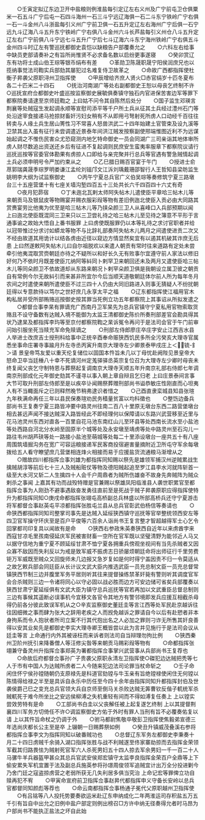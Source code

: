<!-- { "loadSidebar": true } -->
　　○壬寅定拟辽东边卫开中盐粮则例淮盐每引定辽左右义州及广宁前屯卫仓俱粟米一石五斗广宁后屯一石四斗海州一石三斗宁远辽海俱一石二斗东宁铁岭广宁右俱一石一斗金州八斗浙盐每引义州广宁前卫俱一石五升定辽左右海州广宁后俱一石宁远九斗辽海八斗五升东宁铁岭广宁右俱八斗金州六斗长芦盐每引义州仓八斗五升定辽左右广宁前俱八斗宁远七斗五升广宁后七斗辽海六斗东宁海州铁岭广宁右俱五斗金州四斗时辽左有警巡抚都御史袁恺以缺粮告户部覆奏允之
　　○六科左右给事中缺员吏部请奏补之有旨所尚惟贤不必求备名数以启纷更事遂寝
　　○癸卯赏辽东有功将士成山伯王琮等银币绢布有差
　　○革勋卫陈晟职晟宁阳侯润庶兄也以揽纳事觉法司鞫实兵部劾其屡犯过名难复侍卫故革之
　　○命故广西都指挥使杜衡子昇袭父原职浔州卫指挥使
　　○甲辰增给齐庶人贤火□赤官绢岁十匹冬夏布各二十匹米二十四石
　　○抚治河南湖广等处右副都御史王恕以母丧乞终制不许○巡抚宣府佥都御史叶盛巡按监察御史展毓俱奏镇守独石内官进保苦害边军等罪下都察院奏请逮至京师廷鞫之  上曰姑不问令其自陈然后处分
　　○国子监生邓瑛言荆襄等处贼寇生发起调永顺等宣慰司添平等千户所土兵从征其土兵经过澧州石门等处沿途宰食接递马抢掠财畜奸污妇女稍有不从即用弓弩射死所虏人口动经千百往往转卖与人缘土兵生居山箐性习不常喜人怒兽洪武二十四年始建土官管束及设九溪等卫禁其出入虽有征行未尝调遣近景泰年间洪江贼发按察副使邢端惟图近利不为远谋始起调之不惟伤民害众尤恐窥测内地乞特命御史一员会同湖广三司亲诣其地体审所虏人财尽数追出资送还乡后有征进不复起调则民庶安生蛮夷率服章下都察院议请行巡抚巡按等官委官体勘果有虏掠人口即给与亲完聚并行总兵等官遇有警急贼情起调土兵必须申明号令严加约束从之
　　○乙巳腊日赐百官宴于午门
　　○授进士俞荩郭瑞龚晟季琮罗明娄谦江孟纶刘镃邝文江泝刘瑀戴珊邵智行人王哲知县梁昉监生姚明李大纲为试监察御史
　　○丙午宁夏总兵官广义伯吴琮等奏修筑宁夏三路墩台三十五座营堡十有七座关墙沟堑四百五十三处共长六千四百四十六丈有奇
　　○夜月犯昴宿
　　○丁未迤北瓦剌太师阿失帖木儿遣使臣平章哈三帖木儿等来朝贡马及银鼠皮等物赐宴并赐衣服彩叚等物有差旧例迤北使臣入贡必由大同路其赏赉宴劳比他夷为优至是哈三帖木儿等乃挟朵颜三卫人从喜峰口入兵部预期以闻  上曰迤北使臣既混同三卫来只以三卫尝礼待之哈三帖木儿至见待之簿意不平形于言通事谕之故始大悟自上番书服罪  上曰虏使既服罪仍以本等礼待之求讨官职者并给以冠带惟过分求讨如蟒龙等物不与比辞礼部奏阿失帖木儿两月之间遣使进贡二次又不经由故道其用诡计以结各虏由近径以窥边方情显然矣宜有以遏其机破其诈庶无后患  上曰然遂敕阿失帖木儿曰自尔祖脱欢以来遣人朝贡有常时往来道路有定处未尝牵引他夷混取赏赍朝廷亦待之不疑所以和好长久无有败事尔宜遵守前人家法以修旧好何乃不依时月既差使臣兀纳阿等紏同卜剌罕卫来朝回还未及两月又遣使臣哈三帖木儿等同朵颜卫不依故道却从东路来朝况卜剌罕朵颜卫俱是我朝设立属卫彼之朝贡自有常例今尔无故紏引而来甚非所宜尔今后当顺天道敬朝廷体尔前人所为每年冬月农间之时遣使来朝所遣使臣不过三四十人仍由大同旧路进入则事无猜疑人不纷扰朝廷得以专意款待以笃尔之世好庶几永享太平之福
　　○辽东都指挥使江福用官木构私居并受所部贿赂巡按御史按其罪当死例立功五年都察院上其事诏从所拟发遣之
　　○都督佥事李杲有罪谪充广西南丹卫军杲先为总兵官镇守宁夏私用官物索取货赂且不设守备数有达贼入境不能御为太监王清都御史陈价所奏刑部差官会勘具得其状乃逮杲及都指挥李玙等至京付都察院鞫之杲诉冤令再问于是法司会官于午门前审问始引服坐死当赎充军命免赎谪之
　　○刑部左侍郎廖庄卒庄字安止江西吉水县人举进士改庶吉士授刑科给事中正统辛酉奉命赈狭西饥民多所全污癸亥大理寺官属悉坐事命庄署寺事踰月升左寺丞丙寅升南京大理寺左少卿景泰甲戌庄上＜锍-釒＞请  景皇帝笃友爱以重天伦复储位以固国本忤旨未几以丁母忧赴阙陛见景皇帝大怒命卫卒当廷棰八十幸不死谪河州定羗驿驿丞英宗复位召为大理寺左少卿时母丧未终复闻父丧乞守制特恩与葬祭起复调南京大理寺天顺五年升南京礼部右侍郎七年调南京刑部成化元年御史劾其不谨寻以事入朝上章自辩且乞归老  上曰庄景泰间言事大节可取升刑部左侍郎至是以疾卒讣闻赐祭葬赠刑部尚书谥恭敏庄性刚直而心坦夷人有不当輙面斥之已则释然晚节稍弗逮识者惜之
　　○己酉直隶栾城县知县张瑄九年秩满命再任三年以县民保奏瑄劝民务穑量贫富以均科徵也
　　○整饬边备兵部尚书王复奏宁夏三路皆冲要中路灵州往南二百八十里原无墩台东西二路营堡墩台相去甚远声闻不接达贼深入路皆经此不即经理何以保障请以东路兴武营移至近里与花马池灵州东西对直各一百里自花马池东南红山儿至环县等处西南长流水至小盐池等处西路自河北分水岭至固原半个城等处及永安墩至靖虏等处中路灵州至石沟儿一路往韦州胡芦硖等处一路接小盐池至萌城等处每二十里添设墩台一座共五十有八座周围筑墙掘沟务在宽广可容运粮接递军民客商投宿避害量摘附近卫所屯守军余每墩拨给五人看守瞭望庶几营堡相连烽火相接而易于应援盐货流通粮马渐增从之
　　○赠故四川都指挥佥事刘雄为都指挥同知赐以祭先是雄领军捕汉州逆贼累战生擒贼胡淳等前后七十三人及贼船赃仗等物及德阳贼起追至罗江县李水河就阵斩首一级至大水河又斩二人生擒四十人会千户周鼎者为贼所伤雄奋不故身先奔贼阵为贼众剌杀之事闻  上嘉其有功而战殁特赠是官兼赐以祭雄凤阳临淮县人袭世职累官至都指挥佥事为人刚劲不避事遇敌奋发勇往直前至是死战于贼子昇袭原职应得指挥使特升为都指挥同知○庚戌命都指挥张翊屯高桥副总兵林盛以所部高桥兵还守宁夏游击将军都督佥事赵英屯平凉都指挥张胜屯兰县从总兵官彰武伯杨信等奏请也
　　○命狭西都指挥同知司整掌司事先是达贼入延绥狭西镇守巡抚等官举整统领西安左等四卫官军操守环庆至是百户平俊等六百余人诣尚书王复言整才智超越得军士心乞令回掌都司印复具以闻故有是命
　　○狭西右参政朱英奏狭西自近年以来虏酋孛来西寇甘凉毛里孩南侵延庆军民被害财畜一空所在官军既以坚璧清野为能邻近人马又以据守信地为重宁夏不顾延绥甘肃不恤宁夏各拥重兵傍观坐视间有当先杀贼者又因众寡不敌因而失利反以为戒是致军威不振虏志日骄屡烦朝廷命将出师征行千里劳费钜万军威既至贼众又回旋师未几边报又急岁复如是何时得宁盖因责不归一令莫适从之故乞敕兵部会同廷臣从长计议文武大臣内推选武臣一员充总制文臣一员充总督常镇狭西节制三边并腹里军务平居则听其往来提督操练禁革奸毙有警则听其调度官军会合杀贼则三边一令诸将同心以守必固以战必胜而边方可安边储可省矣兵部覆奏以狭西甘肃宁夏延绥俱有文武大臣为镇守总兵巡抚等官若再加以文武重臣总督总制则三边有事候其遥断必误事机今宜移文各官令其地方有警邻境即发兵应援互相截杀毋得仍前各分彼此致误军机从之○辛亥监察御史董廷圭等言江西等处军民赴京越诉往往因细微之事而肆为张大之辞用老疾之人而觊免越诉之罪请自今以后有赴愬者非本身拘系而令人抱状者所司立案不行其代抱出名之人必加之罪则刁诈无所售其奸良善得以安其业矣先是都御史李实大理寺卿王概皆尝以此为言并见施行于是法司会议从廷圭等言  上命通行内外其被诬枉而来诉者则法司自当辩理勿拘比例
　　○狭西秦州卫阶州抚引来降番僧人等汪修尖昝等来朝贡马赐彩叚等物有
　　○命都指挥张翊兼守备灵州升指挥佥事郑英为署都指挥佥事掌兴武营事从兵部尚书王复荐也
　　○命故后府都督佥事孙广子贵袭父原职永清左卫指挥使○磔犯边达贼把秃等七人于市有中国人为达贼所虏者二人今随来犯边法司论罪当杖命斩之
　　○壬子命闲住怀宁侯孙镗随朝仍支原禄先是科道官劾镗与牛玉亲有旨绝镗禄使闲住无何镗以陈情得给禄之半至是具诉自永乐中历任至今四十余年由指挥同知升都指挥封伯及世袭侯爵己巳之变充总兵官领大兵自京师至倒马关杀败达贼无筭曹钦反偕子軏统军杀贼軏死于难今所坐比之安远侯柳溥之失机重轻有间而不得如溥复任奏上  上以镗实尝效劳特有是命
　　○工部尚书白圭以父丧解任被上起复遂乞终制  上以其提督荆襄四川军务方切倚任不许○调监察御史方佑于外时有罪人当刑有旨不必覆奏佑复以请  上以其忤旨命杖之仍调于外
　　○驸马都尉焦敬卒敬彭卫指挥使焦毅弟宣德三年选尚庆都长公主至是卒  上辍朝一日赐葬祭如例
　　○癸丑升镇威茂叠溪右参将都指挥佥事李文为指挥同知以破番贼功也
　　○总督辽东军务左都御史李秉奏十月二十四日虏贼千余骑入湖口指挥张胜与战不利贼遂至佟家寨劫掠而去指挥金荣领军截其归路畏怯为贼射死官军六人杀死男妇五十四人掠去军余男妇一千一百二十人马骡牛羊兵器盔甲甚众其总兵官武安侯郑宏镇守太监李良指挥金荣百户全鼎等上下偷安累失军机宜置于法及副总兵施英参将孙璟周俊领军追贼宜计出万全分投进剿今乃舍门廷之寇盗掠虏营之老弱所获无几失利居多俱当究治  上命记宏等罪俾立功自赎再犯不宥
　　○甲寅命宣府前卫指挥佥事赵昇代都指挥申义守备长安岭以总兵官都督同知颜彪等荐也
　　○命云南都指挥佥事杨通子冕代父原职越州卫指挥使
　　○有吕铭等八人投托势要奏欲运米赴辽东申纳成化二年两淮运司存积盐五万五千引有旨自中出允之旧例中盐户部定则例出榜召□方许中纳无径奏得允者时马昂为户部尚书不能执正盐法之坏自此始
